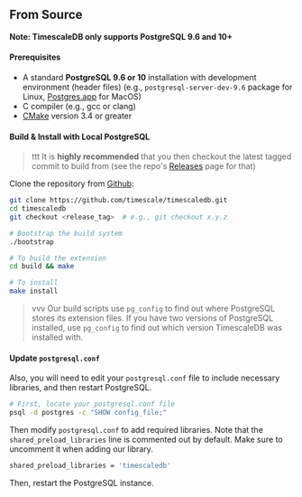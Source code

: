 ## From Source [](installation-source)

**Note: TimescaleDB only supports PostgreSQL 9.6 and 10+**

#### Prerequisites

- A standard **PostgreSQL 9.6 or 10** installation with development environment (header files) (e.g., `postgresql-server-dev-9.6` package for Linux, [Postgres.app][] for MacOS)
- C compiler (e.g., gcc or clang)
- [CMake][] version 3.4 or greater

#### Build & Install with Local PostgreSQL
>ttt It is **highly recommended** that you then checkout the latest
tagged commit to build from (see the repo's [Releases][github-releases] page for that)

Clone the repository from [Github][github-timescale]:
```bash
git clone https://github.com/timescale/timescaledb.git
cd timescaledb
git checkout <release_tag>  # e.g., git checkout x.y.z

# Bootstrap the build system
./bootstrap

# To build the extension
cd build && make

# To install
make install
```

>vvv Our build scripts use `pg_config` to find out where PostgreSQL
stores its extension files. If you have two versions of PostgreSQL
installed, use `pg_config` to find out which version TimescaleDB was
installed with.

#### Update `postgresql.conf`

Also, you will need to edit your `postgresql.conf` file to include
necessary libraries, and then restart PostgreSQL.

```bash
# First, locate your postgresql.conf file
psql -d postgres -c "SHOW config_file;"
```

Then modify `postgresql.conf` to add required libraries.  Note that
the `shared_preload_libraries` line is commented out by default.
Make sure to uncomment it when adding our library.

```bash
shared_preload_libraries = 'timescaledb'
```

Then, restart the PostgreSQL instance.

[Postgres.app]: https://postgresapp.com
[CMake]: https://cmake.org/
[github-timescale]: https://github.com/timescale/timescaledb
[github-releases]: https://github.com/timescale/timescaledb/releases
